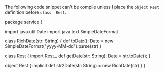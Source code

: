The following code snippet can't be compile unless I place the `object Rest` definition before `class  Rest`. 

package service {

import java.util.Date
import java.text.SimpleDateFormat

  class RichDate(str: String) {
    def toDate(): Date = new SimpleDateFormat("yyyy-MM-dd").parse(str)
  }

 class Rest {
  import Rest._
  def getDate(str: String): Date = str.toDate();
}

 object Rest {
  implicit def str2Date(str: String) = new RichDate(str)
}
}



